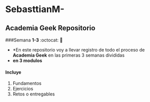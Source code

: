 # SebasttianM-
## Academia Geek Repositorio
###Semana **1-3** :octocat:  💽

* *En este repositorio voy a llevar registro de todo el proceso de __Academia Geek__ en las primeras 3 semanas divididas
* **en 3 modulos**

#### Incluye
1. Fundamentos
2. Ejercicios
3. Retos o entregables



